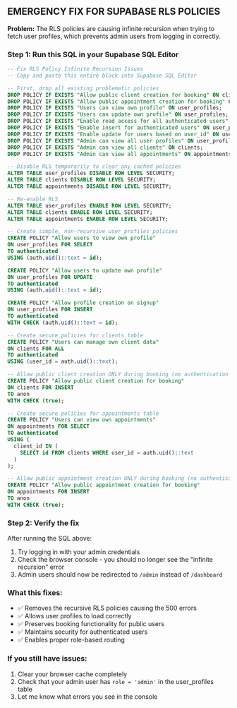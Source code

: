 ## EMERGENCY FIX FOR SUPABASE RLS POLICIES

**Problem:** The RLS policies are causing infinite recursion when trying to fetch user profiles, which prevents admin users from logging in correctly.

### Step 1: Run this SQL in your Supabase SQL Editor

```sql
-- Fix RLS Policy Infinite Recursion Issues
-- Copy and paste this entire block into Supabase SQL Editor

-- First, drop all existing problematic policies
DROP POLICY IF EXISTS "Allow public client creation for booking" ON clients;
DROP POLICY IF EXISTS "Allow public appointment creation for booking" ON appointments;
DROP POLICY IF EXISTS "Users can view own profile" ON user_profiles;
DROP POLICY IF EXISTS "Users can update own profile" ON user_profiles;
DROP POLICY IF EXISTS "Enable read access for all authenticated users" ON user_profiles;
DROP POLICY IF EXISTS "Enable insert for authenticated users" ON user_profiles;
DROP POLICY IF EXISTS "Enable update for users based on user_id" ON user_profiles;
DROP POLICY IF EXISTS "Admin can view all user profiles" ON user_profiles;
DROP POLICY IF EXISTS "Admin can view all clients" ON clients;
DROP POLICY IF EXISTS "Admin can view all appointments" ON appointments;

-- Disable RLS temporarily to clear any cached policies
ALTER TABLE user_profiles DISABLE ROW LEVEL SECURITY;
ALTER TABLE clients DISABLE ROW LEVEL SECURITY;
ALTER TABLE appointments DISABLE ROW LEVEL SECURITY;

-- Re-enable RLS
ALTER TABLE user_profiles ENABLE ROW LEVEL SECURITY;
ALTER TABLE clients ENABLE ROW LEVEL SECURITY;
ALTER TABLE appointments ENABLE ROW LEVEL SECURITY;

-- Create simple, non-recursive user_profiles policies
CREATE POLICY "Allow users to view own profile"
ON user_profiles FOR SELECT
TO authenticated
USING (auth.uid()::text = id);

CREATE POLICY "Allow users to update own profile"
ON user_profiles FOR UPDATE
TO authenticated
USING (auth.uid()::text = id);

CREATE POLICY "Allow profile creation on signup"
ON user_profiles FOR INSERT
TO authenticated
WITH CHECK (auth.uid()::text = id);

-- Create secure policies for clients table
CREATE POLICY "Users can manage own client data"
ON clients FOR ALL
TO authenticated
USING (user_id = auth.uid()::text);

-- Allow public client creation ONLY during booking (no authentication required)
CREATE POLICY "Allow public client creation for booking"
ON clients FOR INSERT
TO anon
WITH CHECK (true);

-- Create secure policies for appointments table
CREATE POLICY "Users can view own appointments"
ON appointments FOR SELECT
TO authenticated
USING (
  client_id IN (
    SELECT id FROM clients WHERE user_id = auth.uid()::text
  )
);

-- Allow public appointment creation ONLY during booking (no authentication required)
CREATE POLICY "Allow public appointment creation for booking"
ON appointments FOR INSERT
TO anon
WITH CHECK (true);
```

### Step 2: Verify the fix

After running the SQL above:

1. Try logging in with your admin credentials
2. Check the browser console - you should no longer see the "infinite recursion" error
3. Admin users should now be redirected to `/admin` instead of `/dashboard`

### What this fixes:

- ✅ Removes the recursive RLS policies causing the 500 errors
- ✅ Allows user profiles to load correctly
- ✅ Preserves booking functionality for public users
- ✅ Maintains security for authenticated users
- ✅ Enables proper role-based routing

### If you still have issues:

1. Clear your browser cache completely
2. Check that your admin user has `role = 'admin'` in the user_profiles table
3. Let me know what errors you see in the console
